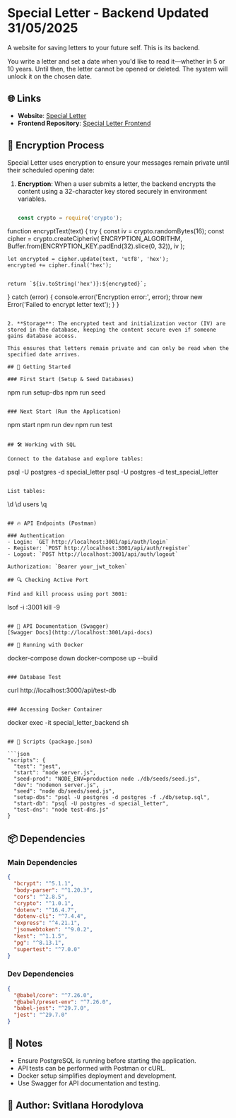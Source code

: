# Special Letter - Backend Updated 31/05/2025

A website for saving letters to your future self. This is its backend.

You write a letter and set a date when you'd like to read it—whether in 5 or 10 years. Until then, the letter cannot be opened or deleted. The system will unlock it on the chosen date.

## 🌐 Links
- **Website**: [Special Letter](https://special-letter-theta.vercel.app/)
- **Frontend Repository**: [Special Letter Frontend](https://github.com/horodylova/special-letter)

## 🔐 Encryption Process

Special Letter uses encryption to ensure your messages remain private until their scheduled opening date:

1. **Encryption**: When a user submits a letter, the backend encrypts the content using a 32-character key stored securely in environment variables.
   ```javascript
   
   const crypto = require('crypto');
   
function encryptText(text) {
  try {
     const iv = crypto.randomBytes(16);
     const cipher = crypto.createCipheriv(
      ENCRYPTION_ALGORITHM, 
      Buffer.from(ENCRYPTION_KEY.padEnd(32).slice(0, 32)), 
      iv
    );
    
    let encrypted = cipher.update(text, 'utf8', 'hex');
    encrypted += cipher.final('hex');
    
    
    return `${iv.toString('hex')}:${encrypted}`;
  } catch (error) {
    console.error('Encryption error:', error);
    throw new Error('Failed to encrypt letter text');
  }
}
   ```

2. **Storage**: The encrypted text and initialization vector (IV) are stored in the database, keeping the content secure even if someone gains database access.

This ensures that letters remain private and can only be read when the specified date arrives.

## 🚀 Getting Started

### First Start (Setup & Seed Databases)
```
npm run setup-dbs
npm run seed
```

### Next Start (Run the Application)
```
npm start
npm run dev
npm run test
```

## 🛠 Working with SQL

Connect to the database and explore tables:
```
psql -U postgres -d special_letter
psql -U postgres -d test_special_letter
```

List tables:
```
\d
\d users
\q
```

## 🔥 API Endpoints (Postman)

### Authentication
- Login: `GET http://localhost:3001/api/auth/login`
- Register: `POST http://localhost:3001/api/auth/register`
- Logout: `POST http://localhost:3001/api/auth/logout`

Authorization: `Bearer your_jwt_token`

## 🔍 Checking Active Port

Find and kill process using port 3001:
```
lsof -i :3001
kill -9 <PID>
```

## 📜 API Documentation (Swagger)
[Swagger Docs](http://localhost:3001/api-docs)

## 🐳 Running with Docker

```
docker-compose down
docker-compose up --build
```

### Database Test
```
curl http://localhost:3000/api/test-db
```

### Accessing Docker Container
```
docker exec -it special_letter_backend sh
```

## 📜 Scripts (package.json)

```json
"scripts": {
  "test": "jest",
  "start": "node server.js",
  "seed-prod": "NODE_ENV=production node ./db/seeds/seed.js",
  "dev": "nodemon server.js",
  "seed": "node db/seeds/seed.js",
  "setup-dbs": "psql -U postgres -d postgres -f ./db/setup.sql",
  "start-db": "psql -U postgres -d special_letter",
  "test-dns": "node test-dns.js"
}
```

## 📦 Dependencies

### Main Dependencies
```json
{
  "bcrypt": "^5.1.1",
  "body-parser": "^1.20.3",
  "cors": "^2.8.5",
  "crypto": "^1.0.1",
  "dotenv": "^16.4.7",
  "dotenv-cli": "^7.4.4",
  "express": "^4.21.1",
  "jsonwebtoken": "^9.0.2",
  "kest": "^1.1.5",
  "pg": "^8.13.1",
  "supertest": "^7.0.0"
}
```

### Dev Dependencies
```json
{
  "@babel/core": "^7.26.0",
  "@babel/preset-env": "^7.26.0",
  "babel-jest": "^29.7.0",
  "jest": "^29.7.0"
}
```

## 📌 Notes

- Ensure PostgreSQL is running before starting the application.
- API tests can be performed with Postman or cURL.
- Docker setup simplifies deployment and development.
- Use Swagger for API documentation and testing.

## 📝 Author: Svitlana Horodylova
